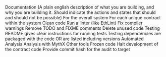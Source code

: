  Documentation (A plain english description of what you are building, and why you are building it. Should indicate the actions and states that should and should not be possible)
 For the overall system
 For each unique contract within the system
 Clean code
 Run a linter (like EthLint)
 Fix compiler warnings
 Remove TODO and FIXME comments
 Delete unused code
 Testing
 README gives clear instructions for running tests
 Testing dependencies are packaged with the code OR are listed including versions
 Automated Analysis
 Analysis with MythX
 Other tools
 Frozen code
 Halt development of the contract code
 Provide commit hash for the audit to target
